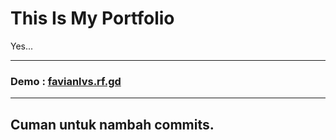 <h1> This Is My Portfolio </h1>
<p> Yes... </p>

---

<h3> Demo : <a href="https://portofolioku-drab.vercel.app"> favianlvs.rf.gd </a> </h3>

---

## Cuman untuk nambah commits.
